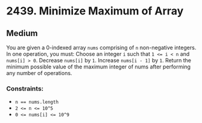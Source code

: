 # 2439. Minimize Maximum of Array

## Medium

You are given a 0-indexed array `nums` comprising of `n` non-negative integers. In one operation, you must: Choose an
integer `i` such that `1 <= i < n` and `nums[i] > 0`. Decrease `nums[i]` by `1`. Increase `nums[i - 1]` by `1`. Return
the minimum possible value of the maximum integer of nums after performing any number of operations.

### Constraints:

- `n == nums.length`
- `2 <= n <= 10^5`
- `0 <= nums[i] <= 10^9`
